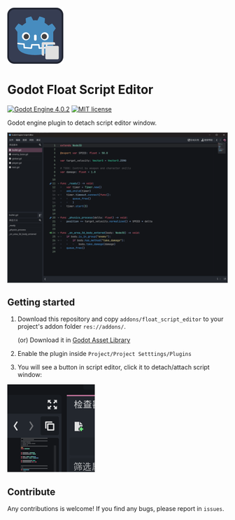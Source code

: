 ![Plugin Logo](icon.png)

# Godot Float Script Editor

[![Godot Engine 4.0.2](https://img.shields.io/badge/Godot%20Engine-4.0.2-blue)](https://godotengine.org/)
[![MIT license](https://img.shields.io/badge/license-MIT-blue.svg)](https://lbesson.mit-license.org/)

Godot engine plugin to detach script editor window.

![](images/window.png)

## Getting started

1. Download this repository and copy `addons/float_script_editor` to your project's addon folder `res://addons/`.

   (or) Download it in [Godot Asset Library](https://godotengine.org/asset-library/asset/1848)
2. Enable the plugin inside `Project/Project Setttings/Plugins`
3. You will see a button in script editor, click it to detach/attach script window:

![](images/button.png)

## Contribute

Any contributions is welcome! If you find any bugs, please report in `issues`.
